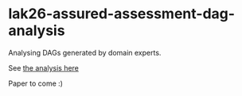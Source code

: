 # lak26-assured-assessment-dag-analysis

Analysing DAGs generated by domain experts. 

See [the analysis here](https://html-preview.github.io/?https://github.com/benwhicks/lak26-assured-assessment-dag-analysis/blob/main/elicited-DAG-analysis.html)

Paper to come :) 